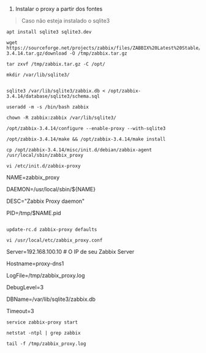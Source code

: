 

1) Instalar o proxy a partir dos fontes

> Caso não esteja instalado o sqlite3
```
apt install sqlite3 sqlite3.dev
```

```
wget https://sourceforge.net/projects/zabbix/files/ZABBIX%20Latest%20Stable/3.4.14/zabbix-3.4.14.tar.gz/download -O /tmp/zabbix.tar.gz

tar zxvf /tmp/zabbix.tar.gz -C /opt/

mkdir /var/lib/sqlite3/


sqlite3 /var/lib/sqlite3/zabbix.db < /opt/zabbix-3.4.14/database/sqlite3/schema.sql

useradd -m -s /bin/bash zabbix

chown -R zabbix:zabbix /var/lib/sqlite3/

/opt/zabbix-3.4.14/configure --enable-proxy --with-sqlite3

/opt/zabbix-3.4.14/make && /opt/zabbix-3.4.14/make install

cp /opt/zabbix-3.4.14/misc/init.d/debian/zabbix-agent /usr/local/sbin/zabbix_proxy

vi /etc/init.d/zabbix-proxy

```

NAME=zabbix_proxy

DAEMON=/usr/local/sbin/${NAME}

DESC="Zabbix Proxy daemon"

PID=/tmp/$NAME.pid

```

update-rc.d zabbix-proxy defaults

vi /usr/local/etc/zabbix_proxy.conf

```

Server=192.168.100.10 # O IP de seu Zabbix Server

Hostname=proxy-dns1

LogFile=/tmp/zabbix_proxy.log

DebugLevel=3

DBName=/var/lib/sqlite3/zabbix.db

Timeout=3

```
service zabbix-proxy start

netstat -ntpl | grep zabbix

tail -f /tmp/zabbix_proxy.log

```
